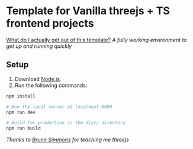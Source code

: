 # Template for Vanilla threejs + TS frontend projects

[What do I actually get out of this template?](https://res.cloudinary.com/di6owew6n/video/upload/v1673521727/template-frontend-webpack.mov)
*A fully working environment to get up and running quickly*

## Setup
1. Download [Node.js](https://nodejs.org/en/download/).
2. Run the following commands:

``` bash
npm install

# Run the local server at localhost:8080
npm run dev

# Build for production in the dist/ directory
npm run build
```

*Thanks to [Bruno Simmons](https://bruno-simon.com/) for teaching me threejs*
